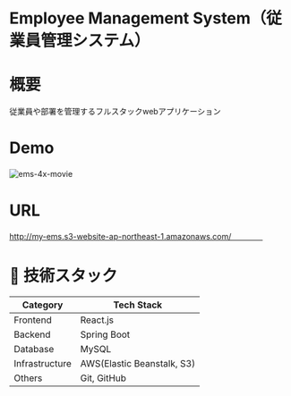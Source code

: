 # Employee Management System（従業員管理システム）
# 概要
従業員や部署を管理するフルスタックwebアプリケーション
　　　　
# Demo
![ems-4x-movie](https://github.com/zakzackr/employee-management-system/assets/100734822/9c64bbaa-5795-467f-9dc1-044df60ceedf)　　
　　　　　　　　　　
# URL
http://my-ems.s3-website-ap-northeast-1.amazonaws.com/　　　　
　　　　　　　
# 💾 技術スタック
| Category | Tech Stack |
| ---- | ---- |
| Frontend | React.js |
| Backend | Spring Boot |
| Database | MySQL |
| Infrastructure | AWS(Elastic Beanstalk, S3) |
| Others | Git, GitHub |

